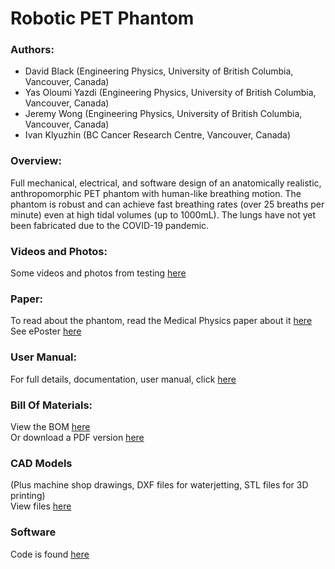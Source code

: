 # Robotic PET Phantom

### Authors:
- David Black  (Engineering Physics, University of British Columbia, Vancouver, Canada)
- Yas Oloumi Yazdi (Engineering Physics, University of British Columbia, Vancouver, Canada)
- Jeremy Wong (Engineering Physics, University of British Columbia, Vancouver, Canada)
- Ivan Klyuzhin (BC Cancer Research Centre, Vancouver, Canada)

### Overview:
Full mechanical, electrical, and software design of an anatomically realistic, anthropomorphic PET phantom with human-like breathing motion. The phantom is robust and can achieve fast breathing rates (over 25 breaths per minute) even at high tidal volumes (up to 1000mL). The lungs have not yet been fabricated due to the COVID-19 pandemic.

### Videos and Photos:
Some videos and photos from testing [here](https://ubcca-my.sharepoint.com/:f:/g/personal/dgblack_student_ubc_ca/Ejtq5QNHxeNPp8weYnc7cZwBMOwxvVZQ7KxTPI8Fzo8WOQ)

### Paper:
To read about the phantom, read the Medical Physics paper about it [here](https://github.com/dgblack/robotPhantom/blob/3cfdd82dce6134d97d138fe47dd0202dabd2ce38/MedicalPhysicsPaper.pdf)\
See ePoster [here](https://w3.aapm.org/meetings/2020AM/programInfo/programAbs.php?sid=8796&aid=51718)

### User Manual:
For full details, documentation, user manual, click [here](https://github.com/dgblack/robotPhantom/blob/master/phantomUserManual.pdf)

### Bill Of Materials:
View the BOM [here](https://docs.google.com/spreadsheets/d/1NjVN7iGE2hLrNtNaS808veyB4rukoj4t-0Kp28Ju0Y0/edit?usp=sharing)\
Or download a PDF version [here](https://github.com/dgblack/robotPhantom/raw/master/BillOfMaterials.pdf)

### CAD Models 
(Plus machine shop drawings, DXF files for waterjetting, STL files for 3D printing)\
View files [here](https://github.com/dgblack/robotPhantom/tree/master/CAD)

### Software
Code is found [here](https://github.com/dgblack/robotPhantom/tree/master/src)
